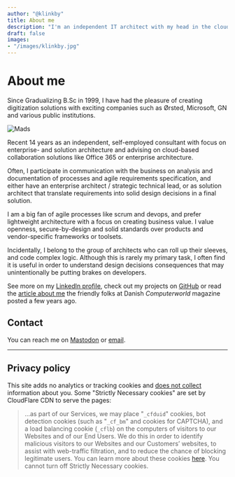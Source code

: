 ```yaml
---
author: "@klinkby"
title: About me
description: "I'm an independent IT architect with my head in the cloud and feet on the ground."
draft: false
images:
- "/images/klinkby.jpg"
---
```


# About me
Since Gradualizing B.Sc in 1999, I have had the pleasure of creating digitization solutions with exciting companies such as Ørsted, Microsoft, GN and various public institutions.

![Mads](/images/klinkby.jpg)

Recent 14 years as an independent, self-employed consultant with focus on enterprise- and solution architecture and advising on cloud-based collaboration solutions like Office 365 or enterprise architecture.


Often, I participate in communication with the business on analysis and documentation of processes and agile requirements specification, and either have an enterprise architect / strategic technical lead, or as solution architect that translate requirements into solid design decisions in a final solution.

I am a big fan of agile processes like scrum and devops, and prefer lightweight architecture with a focus on creating business value. I value openness, secure-by-design and solid standards over products and vendor-specific frameworks or toolsets.

Incidentally, I belong to the group of architects who can roll up their sleeves, and code complex logic. Although this is rarely my primary task, I often find it is useful in order to understand design decisions consequences that may unintentionally be putting brakes on developers.

See more on my [LinkedIn profile](https://linkedin.com/in/klinkby/), check out my projects on [GitHub](https://github.com/klinkby) or read the [article about me](https://www.computerworld.dk/art/223961/kan-noget-saerligt-danske-firmaer-slaas-om-at-faa-fat-paa-denne-it-mand) the friendly folks at Danish *Computerworld* magazine posted a few years ago.


## Contact

You can reach me on [Mastodon](https://fosstodon.org/@klinkby) or [email](mailto:m@kli.dk).

---

## Privacy policy

This site adds no analytics or tracking cookies and [does not collect](https://2gdpr.com/705267172) information about you. Some "Strictly Necessary cookies" are set by CloudFlare CDN to serve the pages:

> ...as part of our Services, we may place "`_cfduid`" cookies, bot detection cookies (such as "`_cf_bm`" and cookies for CAPTCHA), and a load balancing cookie (`_cflb`) on the computers of visitors to our Websites and of our End Users. We do this in order to identify malicious visitors to our Websites and our Customers’ websites, to assist with web-traffic filtration, and to reduce the chance of blocking legitimate users. You can learn more about these cookies [here](https://support.cloudflare.com/hc/en-us/articles/200170156-Understanding-the-Cloudflare-Cookies). You cannot turn off Strictly Necessary cookies.
